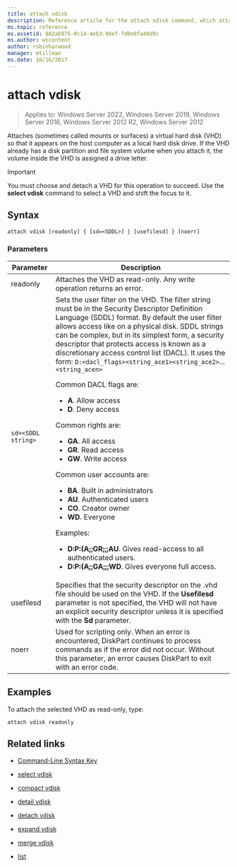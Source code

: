 ```yaml
---
title: attach vdisk
description: Reference article for the attach vdisk command, which attaches (sometimes called mounts or surfaces) a virtual hard disk (VHD) so that it appears on the host computer as a local hard disk drive.
ms.topic: reference
ms.assetid: 882ab875-0c14-4eb3-98ef-fd0e8fa40d9c
ms.author: wscontent
author: robinharwood
manager: mtillman
ms.date: 10/16/2017
---
```

# attach vdisk

>Applies to: Windows Server 2022, Windows Server 2019, Windows Server 2016, Windows Server 2012 R2, Windows Server 2012

Attaches (sometimes called mounts or surfaces) a virtual hard disk (VHD) so that it appears on the host computer as a local hard disk drive. If the VHD already has a disk partition and file system volume when you attach it, the volume inside the VHD is assigned a drive letter.

> [!IMPORTANT]
> You must choose and detach a VHD for this operation to succeed. Use the **select vdisk** command to select a VHD and shift the focus to it.

## Syntax

```
attach vdisk [readonly] { [sd=<SDDL>] | [usefilesd] } [noerr]
```

### Parameters

| Parameter | Description |
| --------- | ----------- |
| readonly | Attaches the VHD as read-only. Any write operation returns an error. |
| `sd=<SDDL string>` | Sets the user filter on the VHD. The filter string must be in the Security Descriptor Definition Language (SDDL) format. By default the user filter allows access like on a physical disk. SDDL strings can be complex, but in its simplest form, a security descriptor that protects access is known as a discretionary access control list (DACL). It uses the form: `D:<dacl_flags><string_ace1><string_ace2>`... `<string_acen>`<p>Common DACL flags are:<ul><li>**A**. Allow access</li><li>**D**. Deny access</li></ul>Common rights are:<ul><li>**GA**. All access</li><li>**GR**. Read access</li><li> **GW**. Write access</li></ul>Common user accounts are:<ul><li>**BA**. Built in administrators</li><li>**AU**. Authenticated users</li><li>**CO**. Creator owner</li><li>**WD**. Everyone</li></ul>Examples:<ul><li>**D:P:(A;;GR;;;AU**. Gives read-access to all authenticated users.</li><li>**D:P:(A;;GA;;;WD**. Gives everyone full access.</li></ul> |
| usefilesd | Specifies that the security descriptor on the .vhd file should be used on the VHD. If the **Usefilesd** parameter is not specified, the VHD will not have an explicit security descriptor unless it is specified with the **Sd** parameter. |
| noerr | Used for scripting only. When an error is encountered, DiskPart continues to process commands as if the error did not occur. Without this parameter, an error causes DiskPart to exit with an error code. |

## Examples

To attach the selected VHD as read-only, type:

```
attach vdisk readonly
```

## Related links

- [Command-Line Syntax Key](command-line-syntax-key.md)

- [select vdisk](select-vdisk.md)

- [compact vdisk](compact-vdisk.md)

- [detail vdisk](detail-vdisk.md)

- [detach vdisk](detach-vdisk.md)

- [expand vdisk](expand-vdisk.md)

- [merge vdisk](merge-vdisk.md)

- [list](./list.md)
